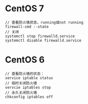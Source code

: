 # CentOS 7 

```
// 查看防火墙状态，running或not running
firewall-cmd --state 
// 关闭
systemctl stop firewalld.service
systemctl disable firewalld.service
```

#  CentOS 6

```
// 查看防火墙的状态：
service iptable status
// 临时关闭防火墙
servcie iptables stop 
// 永久关闭防火墙          
chkconfig iptables off
```
